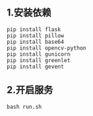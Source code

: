 ## 1.安装依赖
```commandline
pip install flask
pip install pillow
pip install base64
pip install opencv-python
pip install gunicorn
pip install greenlet
pip install gevent
```

## 2.开启服务
```commandline
bash run.sh
```